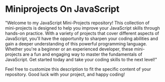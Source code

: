 # Miniprojects On JavaScript 
"Welcome to my JavaScript Mini-Projects repository! This collection of mini-projects is designed to help you improve your JavaScript skills through hands-on practice. With a variety of projects that cover different aspects of JavaScript, you'll have the opportunity to sharpen your coding abilities and gain a deeper understanding of this powerful programming language. Whether you're a beginner or an experienced developer, these mini-projects are a fun and engaging way to master the fundamentals of JavaScript. Get started today and take your coding skills to the next level!"

Feel free to customize this description to fit the specific content of your repository. Good luck with your project, and happy coding!

